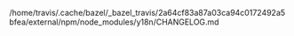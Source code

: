 /home/travis/.cache/bazel/_bazel_travis/2a64cf83a87a03ca94c0172492a5bfea/external/npm/node_modules/y18n/CHANGELOG.md